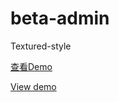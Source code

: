 beta-admin
==========

Textured-style

[查看Demo](http://visvoy.github.io/beta-admin)

[View demo](http://visvoy.github.io/beta-admin)
